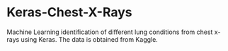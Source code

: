 # Keras-Chest-X-Rays
Machine Learning identification of different lung conditions from chest x-rays using Keras. The data is obtained from Kaggle.
